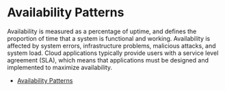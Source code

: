 # Availability Patterns

Availability is measured as a percentage of uptime, and defines the proportion of time that a system is functional and working. Availability is affected by system errors, infrastructure problems, malicious attacks, and system load. Cloud applications typically provide users with a service level agreement (SLA), which means that applications must be designed and implemented to maximize availability.

 - [Availability Patterns](https://learn.microsoft.com/en-us/azure/architecture/framework/resiliency/reliability-patterns#availability)
